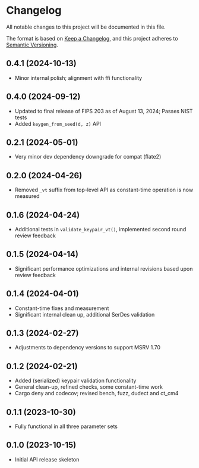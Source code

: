 # Changelog

All notable changes to this project will be documented in this file.

The format is based on [Keep a Changelog](https://keepachangelog.com/en/1.0.0/),
and this project adheres to [Semantic Versioning](https://semver.org/spec/v2.0.0.html).

## 0.4.1 (2024-10-13)

- Minor internal polish; alignment with ffi functionality

## 0.4.0 (2024-09-12)

- Updated to final release of FIPS 203 as of August 13, 2024; Passes NIST tests
- Added `keygen_from_seed(d, z)` API

## 0.2.1 (2024-05-01)

- Very minor dev dependency downgrade for compat (flate2)

## 0.2.0 (2024-04-26)

- Removed `_vt` suffix from top-level API as constant-time operation is now measured

## 0.1.6 (2024-04-24)

- Additional tests in `validate_keypair_vt()`, implemented second round review feedback

## 0.1.5 (2024-04-14)

- Significant performance optimizations and internal revisions based upon review feedback

## 0.1.4 (2024-04-01)

- Constant-time fixes and measurement
- Significant internal clean up, additional SerDes validation

## 0.1.3 (2024-02-27)

- Adjustments to dependency versions to support MSRV 1.70

## 0.1.2 (2024-02-21)

- Added (serialized) keypair validation functionality
- General clean-up, refined checks, some constant-time work
- Cargo deny and codecov; revised bench, fuzz, dudect and ct_cm4

## 0.1.1 (2023-10-30)

- Fully functional in all three parameter sets

## 0.1.0 (2023-10-15)

- Initial API release skeleton
